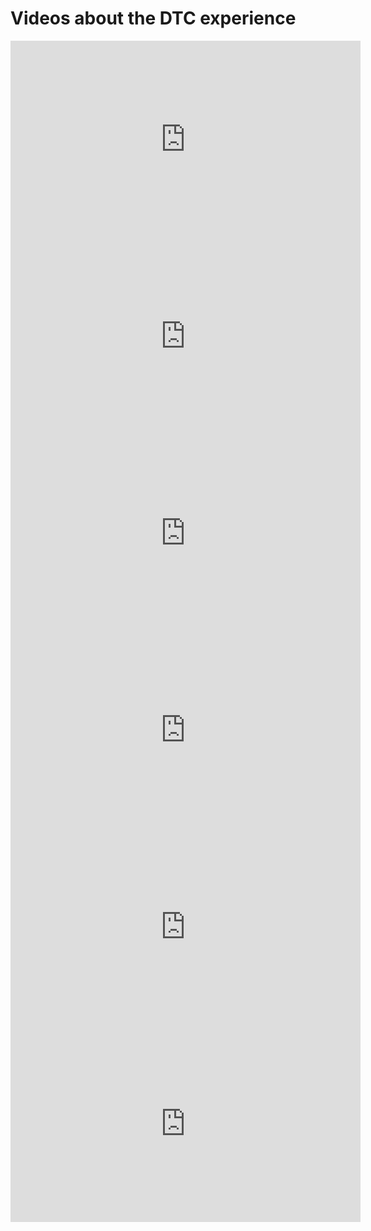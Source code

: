 # Videos about the DTC experience

<div align="center"><iframe width="560" height="315" src="https://www.youtube-nocookie.com/embed/_LdS4dDsiKA?si=vcAOYVKNrtX2J3Vi" title="YouTube video player" frameborder="0" allow="accelerometer; clipboard-write; encrypted-media; gyroscope; picture-in-picture; web-share" referrerpolicy="strict-origin-when-cross-origin" allowfullscreen></iframe></div>
<div align="center"><iframe width="560" height="315" src="https://www.youtube-nocookie.com/embed/7WqLfd2zYE0?si=9S_VGJ4ZEDxnA83e" title="YouTube video player" frameborder="0" allow="accelerometer; clipboard-write; encrypted-media; gyroscope; picture-in-picture; web-share" referrerpolicy="strict-origin-when-cross-origin" allowfullscreen></iframe></div>
<div align="center"><iframe width="560" height="315" src="https://www.youtube-nocookie.com/embed/TJW1cgj9nrI?si=xN3YZLU6qN0pRA72" title="YouTube video player" frameborder="0" allow="accelerometer; clipboard-write; encrypted-media; gyroscope; picture-in-picture; web-share" referrerpolicy="strict-origin-when-cross-origin" allowfullscreen></iframe></div>
<div align="center"><iframe width="560" height="315" src="https://www.youtube-nocookie.com/embed/uSqXsDrS0Ok?si=oeWF42hQtltFy8pk" title="YouTube video player" frameborder="0" allow="accelerometer; clipboard-write; encrypted-media; gyroscope; picture-in-picture; web-share" referrerpolicy="strict-origin-when-cross-origin" allowfullscreen></iframe></div>
<div align="center"><iframe width="560" height="315" src="https://www.youtube-nocookie.com/embed/mxHJGmH5_b4?si=8n-gAW7uTR5ijYpk" title="YouTube video player" frameborder="0" allow="accelerometer; clipboard-write; encrypted-media; gyroscope; picture-in-picture; web-share" referrerpolicy="strict-origin-when-cross-origin" allowfullscreen></iframe></div>
<div align="center"><iframe width="560" height="315" src="https://www.youtube-nocookie.com/embed/c8QLhvt70Zk?si=QYBlIzZiuyVNflxa" title="YouTube video player" frameborder="0" allow="accelerometer; clipboard-write; encrypted-media; gyroscope; picture-in-picture; web-share" referrerpolicy="strict-origin-when-cross-origin" allowfullscreen></iframe></div>
